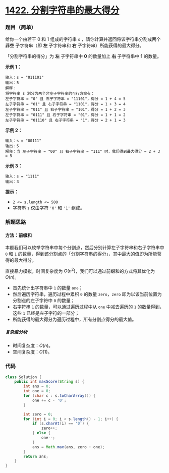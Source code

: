 # [1422. 分割字符串的最大得分](https://leetcode.cn/problems/maximum-score-after-splitting-a-string/)

### 题目（简单）

给你一个由若干 0 和 1 组成的字符串 `s` ，请你计算并返回将该字符串分割成两个 **非空** 子字符串（即 **左** 子字符串和 **右** 子字符串）所能获得的最大得分。

「分割字符串的得分」为 **左** 子字符串中 **0** 的数量加上 **右** 子字符串中 **1** 的数量。

**示例 1：**

```
输入：s = "011101"
输出：5 
解释：
将字符串 s 划分为两个非空子字符串的可行方案有：
左子字符串 = "0" 且 右子字符串 = "11101"，得分 = 1 + 4 = 5 
左子字符串 = "01" 且 右子字符串 = "1101"，得分 = 1 + 3 = 4 
左子字符串 = "011" 且 右子字符串 = "101"，得分 = 1 + 2 = 3 
左子字符串 = "0111" 且 右子字符串 = "01"，得分 = 1 + 1 = 2 
左子字符串 = "01110" 且 右子字符串 = "1"，得分 = 2 + 1 = 3
```

**示例 2：**

```
输入：s = "00111"
输出：5
解释：当 左子字符串 = "00" 且 右子字符串 = "111" 时，我们得到最大得分 = 2 + 3 = 5
```

**示例 3：**

```
输入：s = "1111"
输出：3
```

**提示：**

* `2 <= s.length <= 500`
* 字符串 `s` 仅由字符 `'0'` 和 `'1'` 组成。


### 解题思路

#### 方法：前缀和

本题我们可以枚举字符串中每个分割点，然后分别计算左子字符串和右子字符串中 `0` 和 `1` 的数量，得到该分割点的「分割字符串的得分」，其中最大的值即为所能获得的最大得分。

直接暴力模拟，时间复杂度为 $O(n^2)$，我们可以通过前缀和的方式将其优化为 $O(n)$。

- 首先统计出字符串中 `1` 的数量 `one`；
- 然后遍历字符串，遍历过程中累积 `0` 的数量 `zero`，`zero` 即为以该当前位置为分割点的左子字符中 `0` 的数量；
- 右字符串 `1` 的数量，可以通过遍历过程中从 `one` 中减去遍历的 `1` 的数量得到，这些 `1` 已经是左子字符的一部分；
- 所能获得的最大得分为遍历过程中，所有分割点得分的最大值。

##### 复杂度分析

- 时间复杂度：$O(n)$。
- 空间复杂度：$O(1)$。

### 代码

```java
class Solution {
    public int maxScore(String s) {
        int ans = 0;
        int one = 0;
        for (char c : s.toCharArray()) {
            one += c - '0';
        }

        int zero = 0;
        for (int i = 0; i < s.length() - 1; i++) {
            if (s.charAt(i) == '0') {
                zero++;
            } else {
                one--;
            }
            ans = Math.max(ans, zero + one);
        }
        return ans;
    }
}
```
